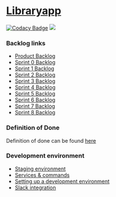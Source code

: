 # [Libraryapp](https://ohtu-library-7801af5eb8b8.herokuapp.com/) 

[![Codacy Badge](https://app.codacy.com/project/badge/Grade/d076ef5e55b14733b6292ddb3391bbdc)](https://app.codacy.com/gh/tuulestatemmattu/libraryapp/dashboard?utm_source=gh&utm_medium=referral&utm_content=&utm_campaign=Badge_grade)
![](https://byob.yarr.is/tuulestatemmattu/libraryapp/las)

### Backlog links

- [Product Backlog](https://github.com/orgs/tuulestatemmattu/projects/19)
- [Sprint 0 Backlog](https://github.com/orgs/tuulestatemmattu/projects/21)
- [Sprint 1 Backlog](https://github.com/orgs/tuulestatemmattu/projects/24)
- [Sprint 2 Backlog](https://github.com/orgs/tuulestatemmattu/projects/26)
- [Sprint 3 Backlog](https://github.com/orgs/tuulestatemmattu/projects/28)
- [Sprint 4 Backlog](https://github.com/orgs/tuulestatemmattu/projects/30)
- [Sprint 5 Backlog](https://github.com/orgs/tuulestatemmattu/projects/31)
- [Sprint 6 Backlog](https://github.com/orgs/tuulestatemmattu/projects/33)
- [Sprint 7 Backlog](https://github.com/orgs/tuulestatemmattu/projects/36)
- [Sprint 8 Backlog](https://github.com/orgs/tuulestatemmattu/projects/37)

### Definition of Done
Definition of done can be found [here](documents/definition_of_done.md)

### Development environment
* [Staging environment](https://ohtu-library-staging-c43b89853868.herokuapp.com/)
* [Services & commands](documents/development_environment.md)
* [Setting up a development environment](documents/development_environment_setup.md)
* [Slack integration](https://github.com/tuulestatemmattu/libraryapp/blob/main/documents/slack_bot_setup.md)

